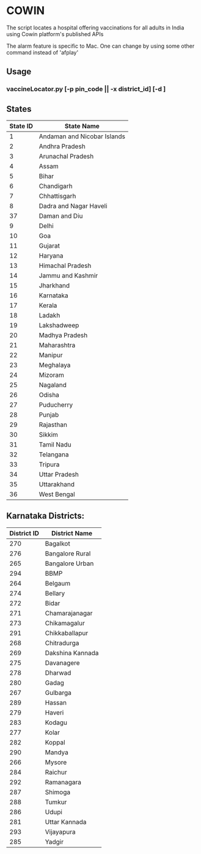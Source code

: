 # COWIN 

The script locates a hospital offering vaccinations for all adults in India using Cowin platform's published APIs

The alarm feature is specific to Mac. One can change by using some other command instead of 'afplay'

## Usage
### vaccineLocator.py [-p pin_code || -x district_id] [-d <date>]

## States
| State ID | State Name |
| -------- | ---------- |
| 1 | Andaman and Nicobar Islands |
| 2 | Andhra Pradesh |
| 3 | Arunachal Pradesh |
| 4 | Assam |
| 5 | Bihar |
| 6 | Chandigarh |
| 7 | Chhattisgarh |
| 8 | Dadra and Nagar Haveli |
| 37 | Daman and Diu |
| 9 | Delhi |
| 10 | Goa |
| 11 | Gujarat |
| 12 | Haryana |
| 13 | Himachal Pradesh |
| 14 | Jammu and Kashmir |
| 15 | Jharkhand |
| 16 | Karnataka |
| 17 | Kerala |
| 18 | Ladakh |
| 19 | Lakshadweep |
| 20 | Madhya Pradesh |
| 21 | Maharashtra |
| 22 | Manipur |
| 23 | Meghalaya |
| 24 | Mizoram |
| 25 | Nagaland |
| 26 | Odisha |
| 27 | Puducherry |
| 28 | Punjab |
| 29 | Rajasthan |
| 30 | Sikkim |
| 31 | Tamil Nadu |
| 32 | Telangana |
| 33 | Tripura |
| 34 | Uttar Pradesh |
| 35 | Uttarakhand |
| 36 | West Bengal |

## Karnataka Districts:
|  District ID |  District Name | 
| ------------ | -------------- |
| 270 | Bagalkot |
| 276 | Bangalore Rural|
| 265 | Bangalore Urban|
| 294 | BBMP |
| 264 | Belgaum | 
| 274 | Bellary |
| 272 | Bidar |
| 271 | Chamarajanagar |
| 273 | Chikamagalur |
| 291 | Chikkaballapur |
| 268 | Chitradurga |
| 269 | Dakshina Kannada |
| 275 | Davanagere |
| 278 | Dharwad |
| 280 | Gadag |
| 267 | Gulbarga |
| 289 | Hassan |
| 279 | Haveri |
| 283 | Kodagu |
| 277 | Kolar |
| 282 | Koppal | 
| 290 | Mandya | 
| 266 | Mysore | 
| 284 | Raichur | 
| 292 | Ramanagara | 
| 287 | Shimoga | 
| 288 | Tumkur | 
| 286 | Udupi | 
| 281 | Uttar Kannada | 
| 293 | Vijayapura | 
| 285 | Yadgir |


